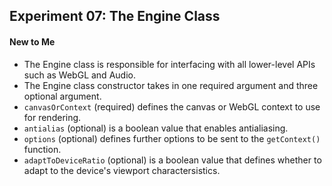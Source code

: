## Experiment 07: The Engine Class

#### New to Me
- The Engine class is responsible for interfacing with all lower-level APIs such as WebGL and Audio.
- The Engine class constructor takes in one required argument and three optional argument.
- `canvasOrContext` (required) defines the canvas or WebGL context to use for rendering.
- `antialias` (optional) is a boolean value that enables antialiasing.
- `options` (optional) defines further options to be sent to the `getContext()` function.
- `adaptToDeviceRatio` (optional) is a boolean value that defines whether to adapt to the device's viewport charactersistics.